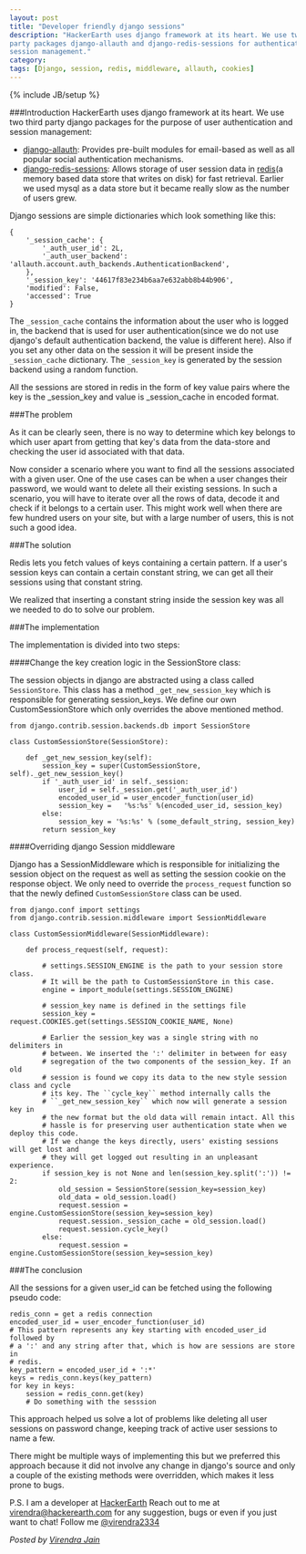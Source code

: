 ```yaml
---
layout: post
title: "Developer friendly django sessions"
description: "HackerEarth uses django framework at its heart. We use two third
party packages django-allauth and django-redis-sessions for authentication and
session management."
category:
tags: [Django, session, redis, middleware, allauth, cookies]
---
```

{% include JB/setup %}

###Introduction
HackerEarth uses django framework at its heart. We use two third party django
packages for the purpose of user authentication and session management:

- [django-allauth](https://github.com/pennersr/django-allauth): Provides pre-built modules for email-based as well as all popular social authentication mechanisms.
- [django-redis-sessions](https://github.com/martinrusev/django-redis-sessions):
Allows storage of user session data in [redis](https://github.com/antirez/redis)(a memory based data store that writes on disk) for fast retrieval. Earlier we used mysql as a data store but it became really slow as the number of users grew.


Django sessions are simple dictionaries which look something like this:

    {
        '_session_cache': {
            '_auth_user_id': 2L,
            '_auth_user_backend': 'allauth.account.auth_backends.AuthenticationBackend',
        },
        '_session_key': '44617f83e234b6aa7e632abb8b44b906',
        'modified': False,
        'accessed': True
    }

The ``_session_cache`` contains the information about the user who is logged in, the
backend that is used for user authentication(since we do not use django's
default authentication backend, the value is different here). Also if you set
any other data on the session it will be present inside the
``_session_cache`` dictionary. The ``_session_key`` is generated by the session
backend using a random function.

All the sessions are stored in redis in the form of key value pairs where the
key is the _session_key and value is _session_cache in encoded format.


###The problem

As it can be clearly seen, there is no way to determine which
key belongs to which user apart from getting that key\'s data from the
data-store and checking the user id associated with that data.

Now consider a scenario where you want to find all the sessions associated with
a given user. One of the use cases can be when a user changes their password,
we would want to delete all their existing sessions. In such a scenario, you
will have to iterate over all the rows of data, decode it and check if it
belongs to a certain user. This might work well when there are few hundred
users on your site, but with a large number of users, this is not such a good
idea.


###The solution

Redis lets you fetch values of keys containing a certain pattern. If a user\'s
session keys can contain a certain constant string, we can get all their sessions using
that constant string.

We realized that inserting a constant string inside the session key was all we
needed to do to solve our problem.


###The implementation

The implementation is divided into two steps:

####Change the key creation logic in the SessionStore class:

The session objects in django are abstracted using a class called
``SessionStore``. This class has a method ``_get_new_session_key`` which is
responsible for generating session_keys. We define our own
CustomSessionStore which only overrides the above mentioned method.

    from django.contrib.session.backends.db import SessionStore

    class CustomSessionStore(SessionStore):

        def _get_new_session_key(self):
            session_key = super(CustomSessionStore, self)._get_new_session_key()
            if '_auth_user_id' in self._session:
                user_id = self._session.get('_auth_user_id')
                encoded_user_id = user_encoder_function(user_id)
                session_key =   '%s:%s' %(encoded_user_id, session_key)
            else:
                session_key = '%s:%s' % (some_default_string, session_key)
            return session_key

####Overriding django Session middleware

Django has a SessionMiddleware which is responsible for initializing the
session object on the request as well as setting the session cookie on the
response object. We only need to override the ``process_request`` function so
that the newly defined ``CustomSessionStore`` class can be used.

    from django.conf import settings
    from django.contrib.session.middleware import SessionMiddleware

    class CustomSessionMiddleware(SessionMiddleware):

        def process_request(self, request):

            # settings.SESSION_ENGINE is the path to your session store class.
            # It will be the path to CustomSessionStore in this case.
            engine = import_module(settings.SESSION_ENGINE)

            # session_key name is defined in the settings file
            session_key = request.COOKIES.get(settings.SESSION_COOKIE_NAME, None)

            # Earlier the session_key was a single string with no delimiters in
            # between. We inserted the ':' delimiter in between for easy
            # segregation of the two components of the session_key. If an old
            # session is found we copy its data to the new style session class and cycle
            # its key. The ``cycle_key`` method internally calls the
            # ``_get_new_session_key`` which now will generate a session key in
            # the new format but the old data will remain intact. All this
            # hassle is for preserving user authentication state when we deploy this code.
            # If we change the keys directly, users' existing sessions will get lost and
            # they will get logged out resulting in an unpleasant experience.
            if session_key is not None and len(session_key.split(':')) != 2:
                old_session = SessionStore(session_key=session_key)
                old_data = old_session.load()
                request.session = engine.CustomSessionStore(session_key=session_key)
                request.session._session_cache = old_session.load()
                request.session.cycle_key()
            else:
                request.session = engine.CustomSessionStore(session_key=session_key)


###The conclusion

All the sessions for a given user_id can be fetched using the following pseudo
code:

    redis_conn = get a redis connection
    encoded_user_id = user_encoder_function(user_id)
    # This pattern represents any key starting with encoded_user_id followed by
    # a ':' and any string after that, which is how are sessions are store in
    # redis.
    key_pattern = encoded_user_id + ':*'
    keys = redis_conn.keys(key_pattern)
    for key in keys:
        session = redis_conn.get(key)
        # Do something with the sesssion


This approach helped us solve a lot of problems like deleting all user sessions
on password change, keeping track of active user sessions to name a few.

There might be multiple ways of implementing this but we preferred this
approach because it did not involve any change in django's source and only a
couple of the existing methods were overridden, which makes it less prone to bugs.


P.S. I am a developer at [HackerEarth](https://www.hackerearth.com)
Reach out to me at
virendra@hackerearth.com for any suggestion, bugs or even if you just want to
chat! Follow me [@virendra2334](https://twitter.com/virendra2334)

*Posted by [Virendra Jain](https://www.hackerearth.com/users/virendra/)*



